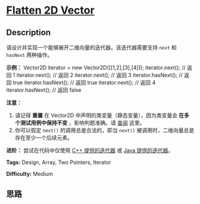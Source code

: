 # [Flatten 2D Vector][title]

## Description

请设计并实现一个能够展开二维向量的迭代器。该迭代器需要支持 `next` 和 `hasNext` 两种操作。

**示例：**
            Vector2D iterator = new Vector2D([[1,2],[3],[4]]);        iterator.next(); // 返回 1    iterator.next(); // 返回 2    iterator.next(); // 返回 3    iterator.hasNext(); // 返回 true    iterator.hasNext(); // 返回 true    iterator.next(); // 返回 4    iterator.hasNext(); // 返回 false    

**注意：**

  1. 请记得 **重置** 在 Vector2D 中声明的类变量（静态变量），因为类变量会 **在多个测试用例中保持不变** ，影响判题准确。请 [查阅](https://support.leetcode-cn.com/hc/kb/section/1071534/) 这里。
  2. 你可以假定 `next()` 的调用总是合法的，即当 `next()` 被调用时，二维向量总是存在至少一个后续元素。

**进阶：** 尝试在代码中仅使用 [C++
提供的迭代器](http://www.cplusplus.com/reference/iterator/iterator/) 或 [Java
提供的迭代器](https://docs.oracle.com/javase/7/docs/api/java/util/Iterator.html)。


**Tags:** Design, Array, Two Pointers, Iterator

**Difficulty:** Medium

## 思路

[title]: https://leetcode-cn.com/problems/flatten-2d-vector
